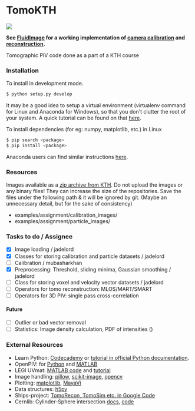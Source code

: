 # TomoKTH
![](http://unmaintained.tech/badge.svg)

**See [FluidImage](fluidimage.readthedocs.io) for a working implementation of [camera calibration](https://fluidimage.readthedocs.io/en/latest/ipynb/tuto_opencv_calibration.html) and [reconstruction](https://fluidimage.readthedocs.io/en/latest/ipynb/tuto_opencv_tomo_reconstruct.html).**

Tomographic PIV code done as a part of a KTH course


### Installation
To install in development mode.
```bash
$ python setup.py develop
```

It may be a good idea to setup a virtual environment (virtualenv command for Linux and Anaconda for Windows), so that you don't clutter the root of your system. A quick tutorial can be found on that [here](http://docs.python-guide.org/en/latest/dev/virtualenvs/).

To install dependencies (for eg: numpy, matplotlib, etc.) in Linux
```bash
$ pip search <package>
$ pip install <package>
```
Anaconda users can find similar instructions [here](http://conda.pydata.org/docs/using/pkgs.html#install-a-package).


### Resources
Images available as a [zip archive from KTH](http://www.mech.kth.se/~ramis/PIV2016/Assignment%20material.zip).
Do not upload the images or any binary files! They can increase the size of the repositories.
Save the files under the following path & it will be ignored by git. (Maybe an unnecessary detail, but for the sake of consistency)
- examples/assignment/calibration_images/
- examples/assignment/particle_images/

### Tasks to do / Assignee
- [x] Image loading / jadelord
- [x] Classes for storing calibration and particle datasets / jadelord
- [ ] Calibration / mubasharkhan
- [x] Preprocessing: Threshold, sliding minima, Gaussian smoothing / jadelord
- [ ] Class for storing voxel and velocity vector datasets / jadelord
- [ ] Operators for tomo reconstruction: MLOS/MART/SMART
- [ ] Operators for 3D PIV: single pass cross-correlation

#### Future
- [ ] Outlier or bad vector removal
- [ ] Statistics: Image density calculation, PDF of intensities ()

### External Resources
* Learn Python: [Codecademy](https://www.codecademy.com/en/) or [tutorial in official Python documentation](https://docs.python.org/2/tutorial/index.html).
* OpenPIV: for [Python](https://github.com/OpenPIV/openpiv-python) and [MATLAB](https://github.com/OpenPIV/openpiv-matlab)
* LEGI UVmat: [MATLAB code](http://servforge.legi.grenoble-inp.fr/projects/soft-uvmat) and [tutorial](http://servforge.legi.grenoble-inp.fr/projects/soft-uvmat/wiki/Tutorial)
* Image handling: [pillow](https://pypi.python.org/pypi/Pillow/3.1.0), [scikit-image](https://pypi.python.org/pypi/scikit-image/0.11.3), [opencv](http://docs.opencv.org/3.1.0/)
* Plotting: [matplotlib](http://matplotlib.org/gallery.html), [MayaVi](http://docs.enthought.com/mayavi/mayavi/auto/examples.html#example-gallery)
* Data structures: [h5py](http://docs.h5py.org/en/latest/quick.html)
* Ships-project: [TomoRecon, TomoSim etc. in Google Code](http://ships-project.googlecode.com/svn/trunk/tomo/)
* Cernlib: Cylinder-Sphere intersection [docs](http://dollywood.itp.tuwien.ac.at/cernlib/shortwrupsdir/v700/top.html), [code](http://cernlib.web.cern.ch/cernlib/download/2006_source/src/mathlib/gen/v/)
